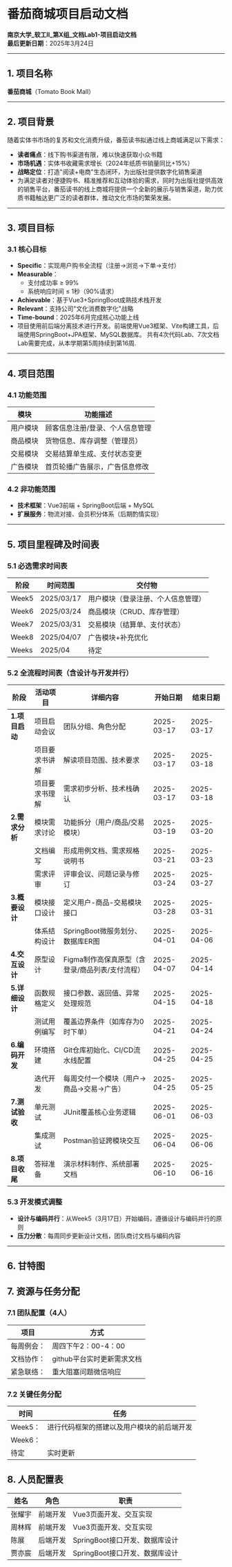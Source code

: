 # 番茄商城项目启动文档
**南京大学_软工Ⅱ_第X组_文档Lab1-项目启动文档**  
**最后更新日期**：2025年3月24日

---

## 1. 项目名称  
**番茄商城**​（Tomato Book Mall）  

---

## 2. 项目背景  
随着实体书市场的复苏和文化消费升级，番茄读书拟通过线上商城满足以下需求：  
- ​**读者痛点**：线下购书渠道有限，难以快速获取小众书籍  
- ​**市场机遇**：实体书收藏需求增长（2024年纸质书销量同比+15%）  
- ​**战略定位**：打造"阅读+电商"生态闭环，为出版社提供数字化销售渠道  
-	为满足读者对便捷购书、精准推荐和互动体验的需求，同时为出版社提供高效的销售平台，番茄读书的线上商城将提供一个全新的展示与销售渠道，助力优质书籍触达更广泛的读者群体，推动文化市场的繁荣发展。

---

## 3. 项目目标  
### 3.1 核心目标  
- ​**Specific**：实现用户购书全流程（注册→浏览→下单→支付）  
- ​**Measurable**：  
  - 支付成功率 ≥ 99%  
  - 系统响应时间 ≤ 1秒（90%请求）  
- ​**Achievable**：基于Vue3+SpringBoot成熟技术栈开发  
- ​**Relevant**：支持公司"文化消费数字化"战略  
- ​**Time-bound**：2025年6月完成核心功能上线 
- 项目使用前后端分离技术进行开发。前端使用Vue3框架、Vite构建工具，后端使用SpringBoot+JPA框架、MySQL数据库。 共有4次代码Lab、7次文档Lab需要完成，从本学期第5周持续到第16周.
---

## 4. 项目范围  
### 4.1 功能范围  
| ​**模块**       | 功能描述                          |  
|----------------|-----------------------------------|  
| 用户模块       | 顾客信息注册/登录、个人信息管理            |  
| 商品模块       | 货物信息、库存调整（管理员）       |  
| 交易模块       | 交易结算单生成、支付状态变更           |  
| 广告模块       | 首页轮播广告展示，广告信息修改          |  

### 4.2 非功能范围  
- ​**技术框架**：Vue3前端 + SpringBoot后端 + MySQL  
- ​**扩展服务**：物流对接、会员积分体系（后期酌情实现）  

---

## 5. 项目里程碑及时间表  
### 5.1 必选需求时间表  
| 阶段     | 时间范围      | 交付物                          |  
|----------|-------------|---------------------------------|  
| Week5    | 2025/03/17  | 用户模块（登录注册、个人信息管理） |  
| Week6    | 2025/03/24  | 商品模块（CRUD、库存管理）        |  
| Week7    | 2025/03/31  | 交易模块（结算单、支付状态）       |  
| Week8    | 2025/04/07  | 广告模块+补充优化                 |  
| Weeks    | 2025/04     | 待定							  |
 
### 5.2 全流程时间表（含设计与开发并行）

| ​**阶段**         | ​**活动项目**                  | ​**详细内容**                                   | ​**开始日期** | ​**结束日期** |  
|------------------|-----------------------------|---------------------------------------------|------------|------------|  
| ​**1.项目启动**   | 项目启动会议                  | 团队分组、角色分配                             | 2025-03-17 | 2025-03-17 |  
|                  | 项目要求书讲解                | 解读项目范围、技术要求                         | 2025-03-17 | 2025-03-18 |  
|                  | 项目要求书理解                | 需求初步分析、技术栈确认                       | 2025-03-17 | 2025-03-18 |  
| ​**2.需求分析**   | 模块需求讨论                  | 功能拆分（用户/商品/交易模块）                  | 2025-03-19 | 2025-03-20 |  
|                  | 文档编写                      | 形成用例文档、需求规格说明书                    | 2025-03-21 | 2025-03-23 |  
|                  | 需求评审                      | 评审会议、问题记录与修订                        | 2025-03-24 | 2025-03-27 |  
| ​**3.概要设计**   | 模块接口设计                  | 定义用户-商品-交易模块接口                     | 2025-03-28 | 2025-03-31 |  
|                  | 体系结构设计                  | SpringBoot微服务划分、数据库ER图               | 2025-04-01 | 2025-04-06 |  
| ​**4.交互设计**   | 原型设计                      | Figma制作高保真原型（含登录/商品列表/支付流程）  | 2025-04-07 | 2025-04-14 |  
| ​**5.详细设计**   | 函数规格定义                  | 接口参数、返回值、异常处理规范                   | 2025-04-15 | 2025-04-18 |  
|                  | 测试用例编写                  | 覆盖边界条件（如库存为0时下单）                 | 2025-04-21 | 2025-04-24 |  
| ​**6.编码开发**   | 环境搭建                      | Git仓库初始化、CI/CD流水线配置                 | 2025-04-25 | 2025-04-25 |  
|                  | 迭代开发                      | 每周交付一个模块（用户→商品→交易→广告）          | 2025-04-25 | 2025-05-25 |  
| ​**7.测试验收**   | 单元测试                      | JUnit覆盖核心业务逻辑                          | 2025-06-01 | 2025-06-03 |  
|                  | 集成测试                      | Postman验证跨模块交互                          | 2025-06-04 | 2025-06-06 |  
| ​**8.项目收尾**   | 答辩准备                      | 演示材料制作、系统部署文档                      | 2025-06-10 | 2025-06-16 |  

### 5.3 开发模式调整  
- ​**设计与编码并行**：从Week5（3月17日）开始编码，遵循设计与编码并行的原则
- ​**压力分散**：每周同步更新设计文档，团队商讨文档与编码内容

---

## 6. 甘特图  


## 7. 资源与任务分配
### 7.1 团队配置（4人）
| 项目         | 方式                          |
|--------------|-------------------------------|
|​每周例会：|周四下午2：00-4：00
|​文档协作：|github平台实时更新需求文档
|​紧急联络：|重大阻塞问题微信响应
          
### 7.2 关键任务分配
| 时间         | 任务       
|--------------|-------------------------------|
|​Week5：|进行代码框架的搭建以及用户模块的前后端开发
|​Week6：|
|待定		|实时更新

## 8. 人员配置表
|姓名		    | 角色         | 职责                          |
|-------------|--------------|-------------------------------|
|张耀宇		| 前端开发     | Vue3页面开发、交互实现         |
|周林辉		| 前端开发     | Vue3页面开发、交互实现         |
|陈展			| 后端开发     | SpringBoot接口开发、数据库设计 |
|贾亦宸			| 后端开发     | SpringBoot接口开发、数据库设计 | 
